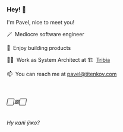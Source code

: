 ### Hey! 👋

I'm Pavel, nice to meet you!

🪄&nbsp; Mediocre software engineer

🖤&nbsp; Enjoy building products

👨‍💻&nbsp; Work as System Architect at 🏗&nbsp; [Tribia](https://www.tribia.com/)

📫&nbsp; You can reach me at pavel@titenkov.com

&nbsp;

###### ⬜️🟥⬜️
###### Ну калі ўжо?
